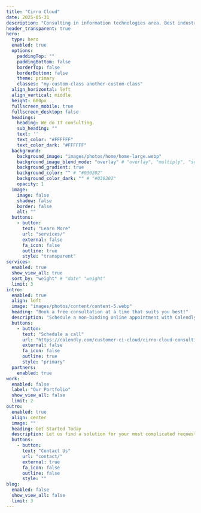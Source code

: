```yaml
---
title: "Cirro Cloud"
date: 2025-05-31
description: "Consulting in information technologies area. Best industrial experience and state-of-the-art solutions at your disposal."
header_transparent: true
hero:
  type: hero
  enabled: true
  options:
    paddingTop: ""
    paddingBottom: false
    borderTop: false
    borderBottom: false
    theme: primary
    classes: "my-custom-class another-custom-class"
  align_horizontal: left
  align_vertical: middle
  height: 600px
  fullscreen_mobile: true
  fullscreen_desktop: false
  headings:
    heading: We do IT consulting.
    sub_heading: ""
    text: ''
    text_color: "#FFFFFF"
    text_color_dark: "#FFFFFF"
  background:
    background_image: "images/photos/home/home-large.webp"
    background_image_blend_mode: "overlay" # "overlay", "multiply", "screen"
    background_gradient: true
    background_color: "" # "#030202"
    background_color_dark: "" # "#030202" 
    opacity: 1
  image:
    image: false
    shadow: false
    border: false
    alt: ""
  buttons:
    - button:
      text: "Learn More"
      url: "services/"
      external: false
      fa_icon: false
      outline: true
      style: "transparent"
services:
  enabled: true
  show_view_all: true
  sort_by: "weight" # "date" "weight"
  limit: 3
intro:
  enabled: true
  align: left
  image: "images/photos/content/content-5.webp"
  heading: "Book a free consultation at a time that suits you best!"
  description: "Schedule a non-binding online appointment with Calendly."
  buttons:
    - button:
      text: "Schedule a call"
      url: "https://calendly.com/customer-ci-cloud/cirro-cloud-consulting"
      external: false
      fa_icon: false
      outline: true
      style: "primary"
  partners:
    enabled: true
work:
  enabled: false
  label: "Our Portfolio"
  show_view_all: false
  limit: 2
outro:
  enabled: true
  align: center
  image: ""
  heading: Get Started Today
  description: Let us find a solution for your most complicated request.
  buttons:
    - button:
      text: "Contact Us"
      url: "contact/"
      external: true
      fa_icon: false
      outline: false
      style: ""
blog:
  enabled: false
  show_view_all: false
  limit: 3
---
```

